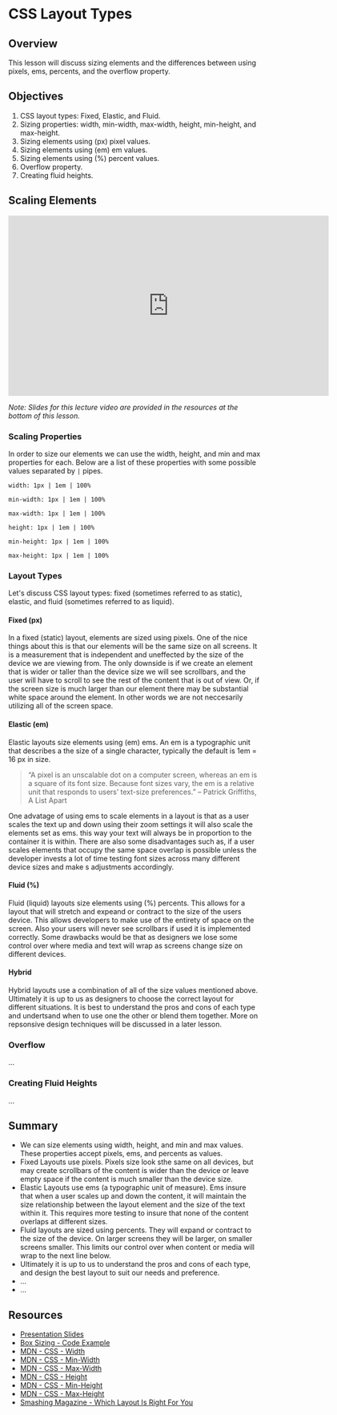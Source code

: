 # CSS Layout Types

## Overview

This lesson will discuss sizing elements and the differences between using pixels, ems, percents, and the overflow property.

## Objectives

1. CSS layout types: Fixed, Elastic, and Fluid.
2. Sizing properties: width, min-width, max-width, height, min-height, and max-height.
3. Sizing elements using (px) pixel values.
4. Sizing elements using (em) em values.
5. Sizing elements using (%) percent values.
6. Overflow property.
7. Creating fluid heights.

## Scaling Elements

<iframe width="640" height="360" src="https://www.youtube.com/embed/videoseries?list=PLj148bJp5wixkMfkKeoVyCK3gc2bAL9U1" frameborder="0" allowfullscreen></iframe>

*Note: Slides for this lecture video are provided in the resources at the bottom of this lesson.*

### Scaling Properties

In order to size our elements we can use the width, height, and min and max properties for each. Below are a list of these properties with some possible values separated by `|` pipes.

`width: 1px | 1em | 100%`

`min-width: 1px | 1em | 100%`

`max-width: 1px | 1em | 100%`

`height: 1px | 1em | 100%`

`min-height: 1px | 1em | 100%`

`max-height: 1px | 1em | 100%`

### Layout Types

Let's discuss CSS layout types: fixed (sometimes referred to as static), elastic, and fluid (sometimes referred to as liquid).

#### Fixed (px)

In a fixed (static) layout, elements are sized using pixels. One of the nice things about this is that our elements will be the same size on all screens. It is a measurement that is independent and uneffected by the size of the device we are viewing from. The only downside is if we create an element that is wider or taller than the device size we will see scrollbars, and the user will have to scroll to see the rest of the content that is out of view. Or, if the screen size is much larger than our element there may be substantial white space around the element. In other words we are not neccesarily utilizing all of the screen space.

#### Elastic (em)

Elastic layouts size elements using (em) ems. An em is a typographic unit that describes a the size of a single character, typically the default is 1em = 16 px in size.

> “A pixel is an unscalable dot on a computer screen, whereas an em is a square of its font size. Because font sizes vary, the em is a relative unit that responds to users’ text-size preferences.” 
> – Patrick Griffiths, A List Apart

One advatage of using ems to scale elements in a layout is that as a user scales the text up and down using their zoom settings it will also scale the elements set as ems. this way your text will always be in proportion to the container it is within. There are also some disadvantages such as, if a user scales elements that occupy the same space overlap is possible unless the developer invests a lot of time testing font sizes across many different device sizes and make s adjustments accordingly. 

#### Fluid (%)

Fluid (liquid) layouts size elements using (%) percents. This allows for a layout that will stretch and expeand or contract to the size of the users device. This allows developers to make use of the entirety of space on the screen. Also your users will never see scrollbars if used it is implemented correctly. Some drawbacks would be that as designers we lose some control over where media and text will wrap as screens change size on different devices.

#### Hybrid

Hybrid layouts use a combination of all of the size values mentioned above. Ultimately it is up to us as designers to choose the correct layout for different situations. It is best to understand the pros and cons of each type and undertsand when to use one the other or blend them together. More on repsonsive design techniques will be discussed in a later lesson.

### Overflow

...

### Creating Fluid Heights

...

## Summary

- We can size elements using width, height, and min and max values. These properties accept pixels, ems, and percents as values.
- Fixed Layouts use pixels. Pixels size look sthe same on all devices, but may create scrollbars of the content is wider than the device or leave empty space if the content is much smaller than the device size.
- Elastic Layouts use ems (a typographic unit of measure). Ems insure that when a user scales up and down the content, it will maintain the size relationship between the layout element and the size of the text within it. This requires more testing to insure that none of the content overlaps at different sizes.
- Fluid layouts are sized using percents. They will expand or contract to the size of the device. On larger screens they will be larger, on smaller screens smaller. This limits our control over when content or media will wrap to the next line below.
- Ultimately it is up to us to understand the pros and cons of each type, and design the best layout to suit our needs and preference.
- ...
- ...

## Resources

- [Presentation Slides](https://docs.google.com/presentation/d/1UTUWDczUiDZ6byuhyHv0L3zJXQjdlnZheZXhRVLOL3Q/edit?usp=sharing)
- [Box Sizing - Code Example](http://jsfiddle.net/flatiron_school/99Tgm/)
- [MDN - CSS - Width](https://developer.mozilla.org/en-US/docs/Web/CSS/width)
- [MDN - CSS - Min-Width](https://developer.mozilla.org/en-US/docs/Web/CSS/min-width)
- [MDN - CSS - Max-Width](https://developer.mozilla.org/en-US/docs/Web/CSS/max-width)
- [MDN - CSS - Height](https://developer.mozilla.org/en-US/docs/Web/CSS/height)
- [MDN - CSS - Min-Height](https://developer.mozilla.org/en-US/docs/Web/CSS/min-height)
- [MDN - CSS - Max-Height](https://developer.mozilla.org/en-US/docs/Web/CSS/max-height)
- [Smashing Magazine - Which Layout Is Right For You](https://www.smashingmagazine.com/2009/06/fixed-vs-fluid-vs-elastic-layout-whats-the-right-one-for-you/)

